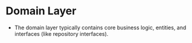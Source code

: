 # Domain Layer
* The domain layer typically contains core business logic, entities, and interfaces (like repository interfaces).
